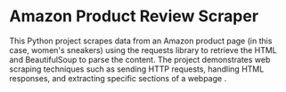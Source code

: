 # Amazon Product Review Scraper
This Python project scrapes data from an Amazon product page (in this case, women's sneakers) using the requests library to retrieve the HTML and BeautifulSoup to parse the content. The project demonstrates web scraping techniques such as sending HTTP requests, handling HTML responses, and extracting specific sections of a webpage .
